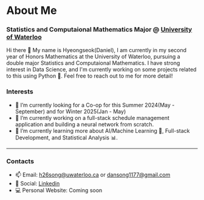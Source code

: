 # About Me 
### Statistics and Computaional Mathematics Major @ <a href="https://uwaterloo.ca/future-students/mathematics">University of Waterloo </a> 

Hi there 👋 My name is Hyeongseok(Daniel), I am currently in my second year of Honors Mathematics at the University of Waterloo, pursuing a double major Statistics and Computaional Mathematics. I have strong interest in Data Science, and I'm currently working on some projects related to this using Python 🐍. Feel free to reach out to me for more detail!

### Interests
- 🤔 I’m currently looking for a Co-op for this Summer 2024(May - September) and for Winter 2025(Jan - May)
- 📅 I’m currently working on a full-stack schedule management application and building a neural network from scratch.
- 🌱 I’m currently learning more about AI/Machine Learning 🧠, Full-stack Development, and Statistical Analysis 📊.
---
### Contacts
- 📫 Email: h26song@uwaterloo.ca or dansong1177@gmail.com
- 💬 Social: <a href="https://www.linkedin.com/in/daniel-song0718//">Linkedin</a>
- 💻 Personal Website: Coming soon
